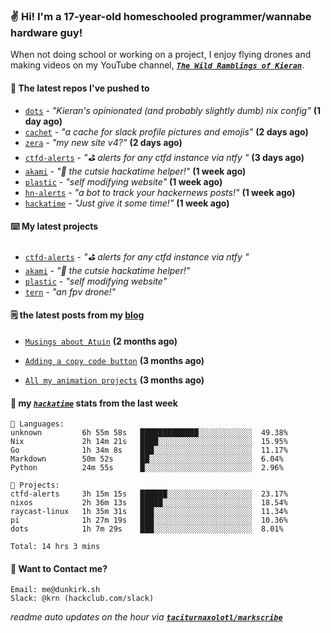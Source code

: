 ### ✌️ Hi! I'm a 17-year-old homeschooled programmer/wannabe hardware guy!

When not doing school or working on a project, I enjoy flying drones and making videos on my YouTube channel, [**_`The Wild Ramblings of Kieran`_**](https://youtube.com/@kieran.rambles).

#### 👷 The latest repos I've pushed to

- [`dots`](https://github.com/taciturnaxolotl/dots) - _"Kieran's opinionated (and probably slightly dumb) nix config"_ **(1 day ago)**
- [`cachet`](https://github.com/taciturnaxolotl/cachet) - _"a cache for slack profile pictures and emojis"_ **(2 days ago)**
- [`zera`](https://github.com/taciturnaxolotl/zera) - _"my new site v4?"_ **(2 days ago)**
- [`ctfd-alerts`](https://github.com/taciturnaxolotl/ctfd-alerts) - _"⛳ alerts for any ctfd instance via ntfy "_ **(3 days ago)**
- [`akami`](https://github.com/taciturnaxolotl/akami) - _"🌷 the cutsie hackatime helper!"_ **(1 week ago)**
- [`plastic`](https://github.com/taciturnaxolotl/plastic) - _"self modifying website"_ **(1 week ago)**
- [`hn-alerts`](https://github.com/taciturnaxolotl/hn-alerts) - _"a bot to track your hackernews posts!"_ **(1 week ago)**
- [`hackatime`](https://github.com/hackclub/hackatime) - _"Just give it some time!"_ **(1 week ago)**

#### ⌨️ My latest projects

- [`ctfd-alerts`](https://github.com/taciturnaxolotl/ctfd-alerts) - _"⛳ alerts for any ctfd instance via ntfy "_
- [`akami`](https://github.com/taciturnaxolotl/akami) - _"🌷 the cutsie hackatime helper!"_
- [`plastic`](https://github.com/taciturnaxolotl/plastic) - _"self modifying website"_
- [`tern`](https://github.com/taciturnaxolotl/tern) - _"an fpv drone!"_

#### 🗒️ the latest posts from my [blog](https://dunkirk.sh)

- [`Musings about Atuin`](https://dunkirk.sh/blog/atuin/) **(2 months ago)**

- [`Adding a copy code button`](https://dunkirk.sh/blog/adding-a-copy-button/) **(3 months ago)**

- [`All my animation projects`](https://dunkirk.sh/blog/my-animations/) **(3 months ago)**



#### 📡 my [_`hackatime`_](https://waka.hackclub.com) stats from the last week

```text
💾 Languages:
unknown         6h 55m 58s   █████████████░░░░░░░░░░░░  49.38%
Nix             2h 14m 21s   ████░░░░░░░░░░░░░░░░░░░░░  15.95%
Go              1h 34m 8s    ███░░░░░░░░░░░░░░░░░░░░░░  11.17%
Markdown        50m 52s      ██░░░░░░░░░░░░░░░░░░░░░░░  6.04%
Python          24m 55s      █░░░░░░░░░░░░░░░░░░░░░░░░  2.96%

💼 Projects:
ctfd-alerts     3h 15m 15s   ██████░░░░░░░░░░░░░░░░░░░  23.17%
nixos           2h 36m 13s   █████░░░░░░░░░░░░░░░░░░░░  18.54%
raycast-linux   1h 35m 31s   ███░░░░░░░░░░░░░░░░░░░░░░  11.34%
pi              1h 27m 19s   ███░░░░░░░░░░░░░░░░░░░░░░  10.36%
dots            1h 7m 29s    ███░░░░░░░░░░░░░░░░░░░░░░  8.01%

Total: 14 hrs 3 mins
```

#### 📮 Want to Contact me?

```text
Email: me@dunkirk.sh
Slack: @krn (hackclub.com/slack)
```

_readme auto updates on the hour via [**`taciturnaxolotl/markscribe`**](https://github.com/taciturnaxolotl/markscribe)_
